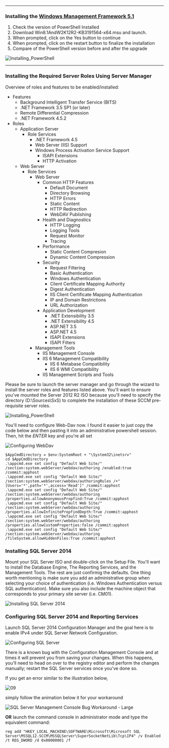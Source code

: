 ___
### Installing the [Windows Management Framework 5.1](https://www.microsoft.com/en-us/download/details.aspx?id=54616)

1. Check the version of PowerShell Installed
2. Download Win8.1AndW2K12R2-KB3191564-x64.msu and launch.
3. When prompted, click on the Yes button to continue
4. When prompted, click on the restart button to finalize the installation
5. Compare of the PowerShell version before and after the upgrade

![Installing_PowerShell](http://i.imgur.com/4EXKZqm.gif)

___
### Installing the Required Server Roles Using Server Manager

Overview of roles and features to be enabled/installed:

* Features
	* Background Intelligent Transfer Service (BITS)
	* .NET Framework 3.5 SP1 (or later)
	* Remote Differential Compression
	* .NET Framework 4.5.2
* Roles
	* Application Server
		* Role Services
			* .NET Framework 4.5
			* Web Server (IIS) Support
			* Windows Process Activation Service Support
				* ISAPI Extensions
				* HTTP Activation
	* Web Server
		* Role Services
			* Web Server
				* Common HTTP Features
					* Default Document
					* Directory Browsing
					* HTTP Errors
					* Static Content
					* HTTP Redirection
					* WebDAV Publishing
				* Health and Diagnostics
					* HTTP Logging
					* Logging Tools
					* Request Monitor
					* Tracing
				* Performance
					* Static Content Compresion
					* Dynamic Content Compression
				* Security
					* Request Filtering
					* Basic Authentication
					* Windows Authentication
					* Client Certificate Mapping Authority
					* Digest Authentication
					* IIS Client Certificate Mapping Authentication
					* IP and Domain Restrictions
					* URL Authorization
				* Application Development
					* .NET Extensibility 3.5
					* .NET Extensibility 4.5
					* ASP.NET 3.5
					* ASP.NET 4.5
					* ISAPI Extensions
					* ISAPI Filters
			* Management Tools
				* IIS Management Console
				* IIS 6 Management Compatibility
					* IIS 6 Metabase Compatibility
					* IIS 6 WMI Compatibility
				* IIS Management Scripts and Tools

Please be sure to launch the server manager and go through the wizard to install the server roles and features listed above. You'll want to ensure you've mounted the Server 2012 R2 ISO because you'll need to specify the directory (D:\Sources\SxS) to complete the installation of these SCCM pre-requisite server roles.

![Installing_PowerShell](http://i.imgur.com/khmXcYk.gif)

You'll need to configure Web-Dav now. I found it easier to just copy the code below and then pasting it into an administrative powershell session. Then, hit the *ENTER* key and you're all set

![Configuring WebDav](http://i.imgur.com/pKiphdW.gif)

				
```
$AppCmdDirectory = $env:SystemRoot + "\System32\inetsrv"
cd $AppCmdDirectory
.\appcmd.exe set config "Default Web Site/" /section:system.webServer/webdav/authoring /enabled:true /commit:apphost
.\appcmd.exe set config "Default Web Site/" /section:system.webServer/webdav/authoringRules /+"[Users='*',path='*',access='Read']" /commit:apphost
.\appcmd.exe set config "Default Web Site/" /section:system.webServer/webdav/authoring /properties.allowAnonymousPropfind:True /commit:apphost
.\appcmd.exe set config "Default Web Site/" /section:system.webServer/webdav/authoring /properties.allowInfinitePropfindDepth:True /commit:apphost
.\appcmd.exe set config "Default Web Site/" /section:system.webServer/webdav/authoring /properties.allowCustomProperties:false /commit:apphost
.\appcmd.exe set config "Default Web Site/" /section:system.webServer/webdav/authoring /fileSystem.allowHiddenFiles:True /commit:apphost
```

### Installing SQL Server 2014

Mount your SQL Server ISO and double-click on the Setup File. You'll want to install the Database Engine, The Reporting Services, and the Management Tools. The rest are just confirmig the defaults. One thing worth mentioning is make sure you add an administrative group when selecting your choice of authentication (i.e. Windows Authentication versus SQL authentication). Make sure you also include the machine object that corresponds to your primary site server (i.e. CM01).

![Installing SQL Server 2014](http://i.imgur.com/jBbf2Y4.gif)


### Configuring SQL Server 2014 and Reporting Services

Launch SQL Server 2014 Configuration Manager and the goal here is to enable IPv4 under SQL Server Network Configuration.

![Configuring SQL Server](http://i.imgur.com/1ZbA1gE.gif)

There is a known bug with the Configuration Management Console and at times it will prevent you from saving your changes. When this happens, you'll need to head on over to the registry editor and perform the changes manually; restart the SQL Server services once you've done so.

If you get an error similar to the illustration below, 

![09](http://i.imgur.com/fgwP5Qq.png)

simply follow the animation below it for your workaround

![SQL Server Management Console Bug Workaround - Large](http://i.imgur.com/npKLnIU.gif)


**OR** launch the command console in administrator mode and type the equivalent command:

```reg add "HKEY_LOCAL_MACHINE\SOFTWARE\Microsoft\Microsoft SQL Server\MSSQL12.SCCM\MSSQLServer\SuperSocketNetLib\Tcp\IP4" /v Enabled /t REG_DWORD /d 0x00000001 /f```

